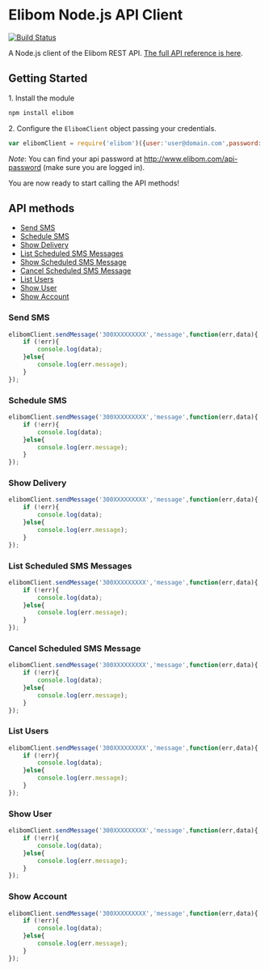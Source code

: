 Elibom Node.js API Client
===========
[![Build Status](https://travis-ci.org/elibom/elibom-node.png)](https://travis-ci.org/elibom/elibom-node)

A Node.js client of the Elibom REST API. [The full API reference is here](http://www.elibom.com/developers/reference).


## Getting Started

1\. Install the module

```bash
npm install elibom
```

2\. Configure the `ElibomClient` object passing your credentials.
```javascript
var elibomClient = require('elibom')({user:'user@domain.com',password:'apiPassword'})

```
*Note*: You can find your api password at http://www.elibom.com/api-password (make sure you are logged in).

You are now ready to start calling the API methods!

## API methods

* [Send SMS](#send-sms)
* [Schedule SMS](#schedule-sms)
* [Show Delivery](#show-delivery)
* [List Scheduled SMS Messages](#list-scheduled-sms-messages)
* [Show Scheduled SMS Message](#show-scheduled-sms-message)
* [Cancel Scheduled SMS Message](#cancel-scheduled-sms-message)
* [List Users](#list-users)
* [Show User](#show-user)
* [Show Account](#show-account)

### Send SMS
```javascript
elibomClient.sendMessage('300XXXXXXXXX','message',function(err,data){	
	if (!err){
		console.log(data);
	}else{
		console.log(err.message);
	}
});
```

### Schedule SMS 
```javascript
elibomClient.sendMessage('300XXXXXXXXX','message',function(err,data){	
	if (!err){
		console.log(data);
	}else{
		console.log(err.message);
	}
});
```

### Show Delivery
```javascript
elibomClient.sendMessage('300XXXXXXXXX','message',function(err,data){	
	if (!err){
		console.log(data);
	}else{
		console.log(err.message);
	}
});
```

### List Scheduled SMS Messages
```javascript
elibomClient.sendMessage('300XXXXXXXXX','message',function(err,data){	
	if (!err){
		console.log(data);
	}else{
		console.log(err.message);
	}
});
```

### Cancel Scheduled SMS Message
```javascript
elibomClient.sendMessage('300XXXXXXXXX','message',function(err,data){	
	if (!err){
		console.log(data);
	}else{
		console.log(err.message);
	}
});
```

### List Users
```javascript
elibomClient.sendMessage('300XXXXXXXXX','message',function(err,data){	
	if (!err){
		console.log(data);
	}else{
		console.log(err.message);
	}
});
```
### Show User
```javascript
elibomClient.sendMessage('300XXXXXXXXX','message',function(err,data){	
	if (!err){
		console.log(data);
	}else{
		console.log(err.message);
	}
});
```

### Show Account
```javascript
elibomClient.sendMessage('300XXXXXXXXX','message',function(err,data){	
	if (!err){
		console.log(data);
	}else{
		console.log(err.message);
	}
});
```
